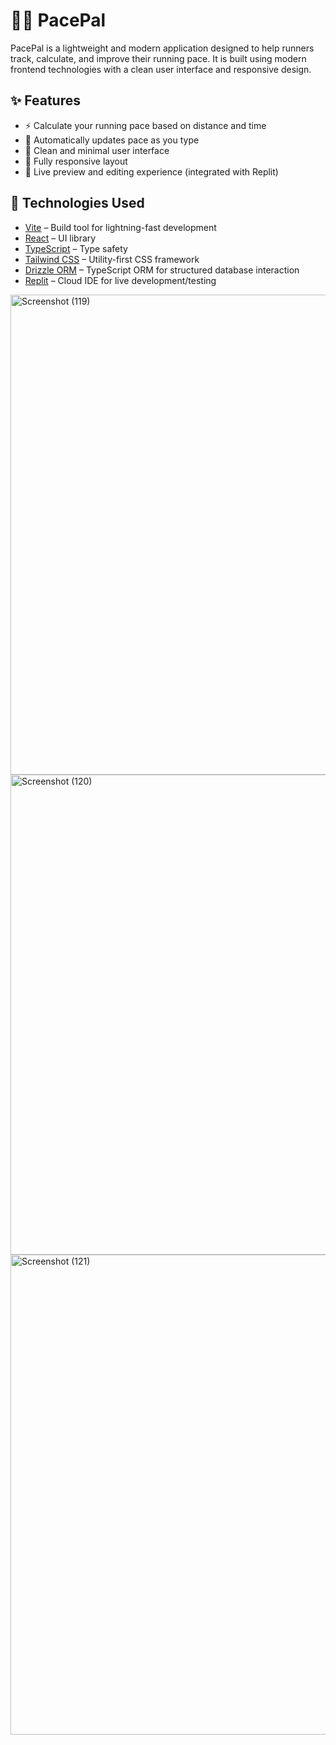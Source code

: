 # 🏃‍♂️ PacePal

PacePal is a lightweight and modern application designed to help runners track, calculate, and improve their running pace. It is built using modern frontend technologies with a clean user interface and responsive design.

## ✨ Features

- ⚡ Calculate your running pace based on distance and time
- 🧮 Automatically updates pace as you type
- 🎯 Clean and minimal user interface
- 📱 Fully responsive layout
- 🔄 Live preview and editing experience (integrated with Replit)


## 🚀 Technologies Used

- [Vite](https://vitejs.dev/) – Build tool for lightning-fast development
- [React](https://react.dev/) – UI library
- [TypeScript](https://www.typescriptlang.org/) – Type safety
- [Tailwind CSS](https://tailwindcss.com/) – Utility-first CSS framework
- [Drizzle ORM](https://orm.drizzle.team/) – TypeScript ORM for structured database interaction
- [Replit](https://replit.com/) – Cloud IDE for live development/testing


<img width="1366" height="768" alt="Screenshot (119)" src="https://github.com/user-attachments/assets/4c9c45bd-47b7-495b-8133-58b5d67fbb1e" />
<img width="1366" height="768" alt="Screenshot (120)" src="https://github.com/user-attachments/assets/d89f8c44-8e24-46f7-9d0c-f6481a6b3715" />
<img width="1366" height="768" alt="Screenshot (121)" src="https://github.com/user-attachments/assets/91f97012-50f7-44e2-ae91-90952f23de9a" />


